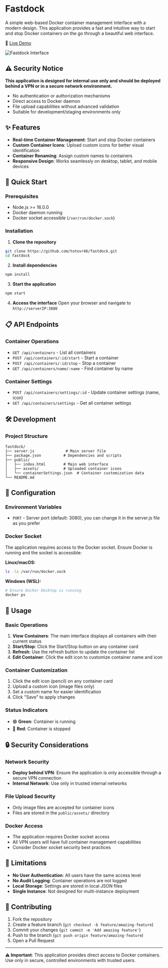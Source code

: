 # Fastdock

A simple web-based Docker container management interface with a modern design. This application provides a fast and intuitive way to start and stop Docker containers on the go through a beautiful web interface.

🎯 [Live Demo](https://fastdock.salvatoremusumeci.org)


![Fastdock Interface](./public/assets/fast-demo.png)

## ⚠️ Security Notice

**This application is designed for internal use only and should be deployed behind a VPN or in a secure network environment.**

- No authentication or authorization mechanisms
- Direct access to Docker daemon
- File upload capabilities without advanced validation
- Suitable for development/staging environments only

## ✨ Features

- **Real-time Container Management**: Start and stop Docker containers
- **Custom Container Icons**: Upload custom icons for better visual identification
- **Container Renaming**: Assign custom names to containers
- **Responsive Design**: Works seamlessly on desktop, tablet, and mobile devices

## 🚀 Quick Start

### Prerequisites

- Node.js >= 16.0.0
- Docker daemon running
- Docker socket accessible (`/var/run/docker.sock`)

### Installation

1. **Clone the repository**
```bash
git clone https://github.com/totovr46/fastdock.git
cd fastdock
```

2. **Install dependencies**
```bash
npm install
```

3. **Start the application**
```bash
npm start
```

4. **Access the interface**
Open your browser and navigate to `http://serverIP:3080`

## 📋 API Endpoints

### Container Operations
- `GET /api/containers` - List all containers
- `POST /api/containers/:id/start` - Start a container
- `POST /api/containers/:id/stop` - Stop a container
- `GET /api/containers/name/:name` - Find container by name

### Container Settings
- `POST /api/containers/settings/:id` - Update container settings (name, icon)
- `GET /api/containers/settings` - Get all container settings

## 🛠️ Development


### Project Structure
```
fastdock/
├── server.js              # Main server file
├── package.json          # Dependencies and scripts
├── public/
│   ├── index.html        # Main web interface
│   ├── assets/           # Uploaded container icons
│   └── containerSettings.json  # Container customization data
└── README.md
```

## 🔧 Configuration

### Environment Variables
- `PORT` - Server port (default: 3080), you can change it in the server.js file as you prefer

### Docker Socket
The application requires access to the Docker socket. Ensure Docker is running and the socket is accessible:

**Linux/macOS:**
```bash
ls -la /var/run/docker.sock
```

**Windows (WSL):**
```bash
# Ensure Docker Desktop is running
docker ps
```

## 🚦 Usage

### Basic Operations
1. **View Containers**: The main interface displays all containers with their current status
2. **Start/Stop**: Click the Start/Stop button on any container card
3. **Refresh**: Use the refresh button to update the container list
4. **Edit Container**: Click the edit icon to customize container name and icon

### Container Customization
1. Click the edit icon (pencil) on any container card
2. Upload a custom icon (image files only)
3. Set a custom name for easier identification
4. Click "Save" to apply changes

### Status Indicators
- 🟢 **Green**: Container is running
- 🔴 **Red**: Container is stopped

## 🔒 Security Considerations

### Network Security
- **Deploy behind VPN**: Ensure the application is only accessible through a secure VPN connection
- **Internal Network**: Use only in trusted internal networks

### File Upload Security
- Only image files are accepted for container icons
- Files are stored in the `public/assets/` directory

### Docker Access
- The application requires Docker socket access
- All VPN users will have full container management capabilities
- Consider Docker socket security best practices

## 🚨 Limitations

- **No User Authentication**: All users have the same access level
- **No Audit Logging**: Container operations are not logged
- **Local Storage**: Settings are stored in local JSON files
- **Single Instance**: Not designed for multi-instance deployment


## 🤝 Contributing

1. Fork the repository
2. Create a feature branch (`git checkout -b feature/amazing-feature`)
3. Commit your changes (`git commit -m 'Add amazing feature'`)
4. Push to the branch (`git push origin feature/amazing-feature`)
5. Open a Pull Request

---

**⚠️ Important**: This application provides direct access to Docker containers. Use only in secure, controlled environments with trusted users.